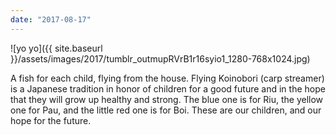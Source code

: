```yaml
---
date: "2017-08-17"
---
```


![yo yo]({{ site.baseurl }}/assets/images/2017/tumblr_outmupRVrB1r16syio1_1280-768x1024.jpg)

A fish for each child, flying from the house. Flying Koinobori (carp streamer) is a Japanese tradition in honor of children for a good future and in the hope that they will grow up healthy and strong. The blue one is for Riu, the yellow one for Pau, and the little red one is for Boi. These are our children, and our hope for the future.
